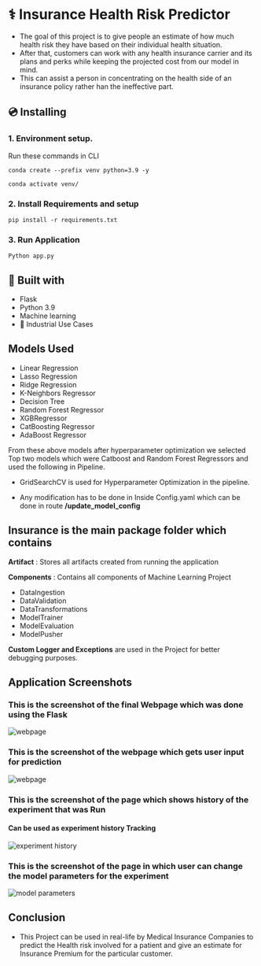 # ⚕️ Insurance Health Risk Predictor
* The goal of this project is to give people an estimate of how much health risk they have based on their individual health situation. 
* After that, customers can work with any health insurance carrier and its plans and perks while keeping the projected cost from our model in mind. 
* This can assist a person in concentrating on the health side of an insurance policy rather han the ineffective part.

## 💿 Installing

### 1. Environment setup.
Run these commands in CLI
```
conda create --prefix venv python=3.9 -y
```
```
conda activate venv/
````
### 2. Install Requirements and setup
```
pip install -r requirements.txt
```
### 3. Run Application
```
Python app.py
```

## 🔧 Built with
- Flask
- Python 3.9
- Machine learning
- 🏦 Industrial Use Cases

## Models Used
* Linear Regression
* Lasso Regression
* Ridge Regression
* K-Neighbors Regressor
* Decision Tree
* Random Forest Regressor
* XGBRegressor
* CatBoosting Regressor
* AdaBoost Regressor

From these above models after hyperparameter optimization we selected Top two models which were Catboost and Random Forest Regressors and used the following in Pipeline.

* GridSearchCV is used for Hyperparameter Optimization in the pipeline.

* Any modification has to be done in  Inside Config.yaml which can be done in route **/update_model_config**

## Insurance is the main package folder which contains 

**Artifact** : Stores all artifacts created from running the application

**Components** : Contains all components of Machine Learning Project
- DataIngestion
- DataValidation
- DataTransformations
- ModelTrainer
- ModelEvaluation
- ModelPusher

**Custom Logger and Exceptions** are used in the Project for better debugging purposes.

## Application Screenshots
### **This is the screenshot of the final Webpage which was done using the Flask**
![webpage](static/webpage.png)

### **This is the screenshot of the webpage which gets user input for prediction**
![webpage](static/predictform.png)

### **This is the screenshot of the page which shows history of the experiment that was Run**
#### Can be used as experiment history Tracking
![experiment history](static/history%20of%20experiments.png)

### **This is the screenshot of the page in which user can change the model parameters for the experiment**
![model parameters](static/update_model_config.png)

## Conclusion
- This Project can be used in real-life by Medical Insurance Companies to predict the Health risk involved for a patient and give an estimate for Insurance Premium for the particular customer.



